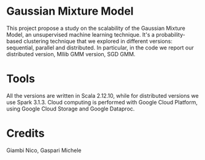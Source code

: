 # Gaussian Mixture Model
This project propose a study on the scalability of the Gaussian Mixture Model, an unsupervised machine learning technique.
It's a probability-based clustering technique that we explored in different versions: sequential, parallel and distributed.
In particular, in the code we report our distributed version, Mllib GMM version, SGD GMM.

# Tools
All the versions are written in Scala 2.12.10, while for distributed versions we use Spark 3.1.3.
Cloud computing is performed with Google Cloud Platform, using Google Cloud Storage and Google Dataproc.

# Credits
Giambi Nico, Gaspari Michele
